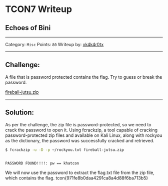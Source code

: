 # TCON7 Writeup
## Echoes of Bini

---

Category: `Misc`
Points: `80`
Writeup by: [xk4k4r0tx](https://github.com/xk4k4r0tx)

---

## Challenge: 

A file that is password protected contains the flag. Try to guess or break the password.

<a href="">fireball-jutsu.zip</a>

---

## Solution:

As per the challenge, the zip file is password-protected, so we need to crack the password to open it. Using fcrackzip, a tool capable of cracking password-protected zip files and available on Kali Linux, along with rockyou as the dictionary, the password was successfully cracked and retrieved.




```bash
$ fcrackzip -u -D -p ~/rockyou.txt fireball-jutsu.zip 


PASSWORD FOUND!!!!: pw == khatcon
```

We will now use the password to extract the flag.txt file from the zip file, which contains the flag.
tcon{971fe8b0daa4291ca8a4d88f6ba713b5}
